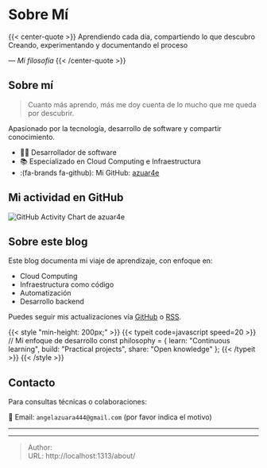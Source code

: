# Sobre Mí


{{< center-quote >}}
Aprendiendo cada día, compartiendo lo que descubro\
Creando, experimentando y documentando el proceso

_— Mi filosofía_
{{< /center-quote >}}

## Sobre mí

> Cuanto más aprendo, más me doy cuenta de lo mucho que me queda por descubrir.

Apasionado por la tecnología, desarrollo de software y compartir conocimiento.

- 👨‍💻 Desarrollador de software
- 📚 Especializado en Cloud Computing e Infraestructura
- :(fa-brands fa-github): Mi GitHub: [azuar4e](https://github.com/azuar4e)

## Mi actividad en GitHub

![GitHub Activity Chart de azuar4e](https://ghchart.rshah.org/azuar4e)

## Sobre este blog

Este blog documenta mi viaje de aprendizaje, con enfoque en:
- Cloud Computing
- Infraestructura como código
- Automatización
- Desarrollo backend

Puedes seguir mis actualizaciones vía [GitHub](https://github.com/azuar4e) o [RSS](/index.xml).

{{< style "min-height: 200px;" >}}
{{< typeit code=javascript speed=20 >}}
// Mi enfoque de desarrollo
const philosophy = {
  learn: "Continuous learning",
  build: "Practical projects",
  share: "Open knowledge"
};
{{< /typeit >}}
{{< /style >}}

## Contacto

Para consultas técnicas o colaboraciones:

📮 Email: `angelazuara444@gmail.com` (por favor indica el motivo)

---

<!-- markdownlint-disable-file -->

---

> Author: <no value>  
> URL: http://localhost:1313/about/  


